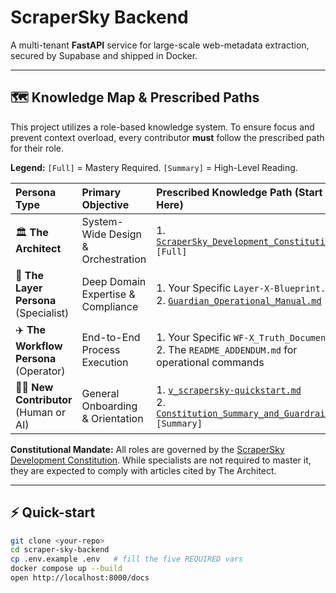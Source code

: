 # ScraperSky Backend

A multi-tenant **FastAPI** service for large-scale web-metadata extraction, secured by Supabase and shipped in Docker.

---

## 🗺️ Knowledge Map & Prescribed Paths

This project utilizes a role-based knowledge system. To ensure focus and prevent context overload, every contributor **must** follow the prescribed path for their role.

**Legend:** `[Full]` = Mastery Required. `[Summary]` = High-Level Reading.

| Persona Type | Primary Objective | Prescribed Knowledge Path (Start Here) |
| :--- | :--- | :--- |
| 🏛️ **The Architect** | System-Wide Design & Orchestration | 1. [`ScraperSky_Development_Constitution.md`](./Docs/00_Constitution/ScraperSky_Development_Constitution.md) `[Full]` |
| 🔬 **The Layer Persona**<br>(Specialist) | Deep Domain Expertise & Compliance | 1. Your Specific `Layer-X-Blueprint.md`<br>2. [`Guardian_Operational_Manual.md`](./Docs/Docs_21_SeptaGram_Personas/Guardian_Operational_Manual.md) |
| ✈️ **The Workflow Persona**<br>(Operator) | End-to-End Process Execution | 1. Your Specific `WF-X_Truth_Document.md`<br>2. The `README_ADDENDUM.md` for operational commands |
| 🧑‍💻 **New Contributor**<br>(Human or AI) | General Onboarding & Orientation | 1. [`v_scrapersky-quickstart.md`](./v_scrapersky-quickstart.md)<br>2. [`Constitution_Summary_and_Guardrails.md`](./Docs/00_Constitution/Constitution_Summary_and_Guardrails.md) `[Summary]` |

**Constitutional Mandate:** All roles are governed by the [ScraperSky Development Constitution](./Docs/00_Constitution/ScraperSky_Development_Constitution.md). While specialists are not required to master it, they are expected to comply with articles cited by The Architect.

---

## ⚡ Quick-start

```bash
git clone <your-repo>
cd scraper-sky-backend
cp .env.example .env   # fill the five REQUIRED vars
docker compose up --build
open http://localhost:8000/docs
```

